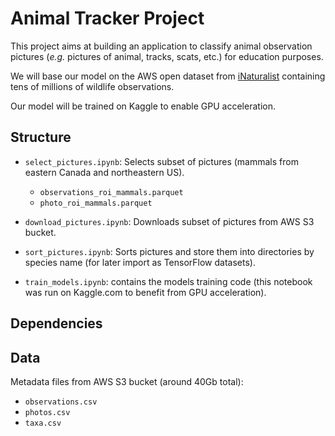 # Animal Tracker Project

This project aims at building an application to classify animal observation pictures (*e.g.* pictures of animal, tracks, scats, etc.) for education purposes.

We will base our model on the AWS open dataset from [iNaturalist](https://github.com/inaturalist/inaturalist-open-data) containing tens of millions of wildlife observations.

Our model will be trained on Kaggle to enable GPU acceleration.

## Structure

- `select_pictures.ipynb`: Selects subset of pictures (mammals from eastern Canada and northeastern US).
    - `observations_roi_mammals.parquet`
    - `photo_roi_mammals.parquet`

- `download_pictures.ipynb`: Downloads subset of pictures from AWS S3 bucket.
- `sort_pictures.ipynb`: Sorts pictures and store them into directories by species name (for later import as TensorFlow datasets).
- `train_models.ipynb`: contains the models training code (this notebook was run on Kaggle.com to benefit from GPU acceleration).

## Dependencies

## Data
Metadata files from AWS S3 bucket (around 40Gb total): 
- `observations.csv`
- `photos.csv`
- `taxa.csv`
<!--- - List of dependencies 

## Installation Instructions

Instructions on how to install and set up the project.

## Usage

Explain how to use your project. Provide examples.

## Data

Information about the data used in the project.

## Model Training (if applicable)

Details on how to train or retrain models.

## Evaluation and Results

Metrics used for evaluation and how to interpret results.

## Contributing

Guidelines on how others can contribute to the project.

## License

Specify the license for your project.

## Contact Information

Your contact details.

## Acknowledgments

Any acknowledgments, external contributions, or resources.

## References

References to datasets, papers, or other resources.

## Version History

Keep a record of changes and updates.
-->